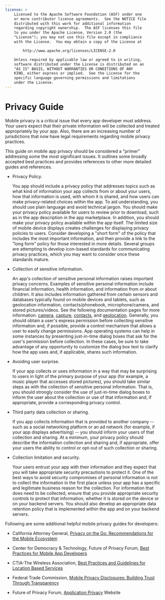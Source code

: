 ```yaml
---
license: >
    Licensed to the Apache Software Foundation (ASF) under one
    or more contributor license agreements.  See the NOTICE file
    distributed with this work for additional information
    regarding copyright ownership.  The ASF licenses this file
    to you under the Apache License, Version 2.0 (the
    "License"); you may not use this file except in compliance
    with the License.  You may obtain a copy of the License at

        http://www.apache.org/licenses/LICENSE-2.0

    Unless required by applicable law or agreed to in writing,
    software distributed under the License is distributed on an
    "AS IS" BASIS, WITHOUT WARRANTIES OR CONDITIONS OF ANY
    KIND, either express or implied.  See the License for the
    specific language governing permissions and limitations
    under the License.
---
```


Privacy Guide
=============

Mobile privacy is a critical issue that every app developer must address. Your users expect that their private information will be collected and treated appropriately by your app. Also, there are an increasing number of jurisdictions that now have legal requirements regarding mobile privacy practices.

This guide on mobile app privacy should be considered a "primer" addressing some the most significant issues. It outlines some broadly accepted best practices and provides references to other more detailed guides and references.

* Privacy Policy.

    You app should include a privacy policy that addresses topics such as what kind of information your app collects from or about your users, how that information is used, with whom it is shared, and how users can make privacy-related choices within the app. To aid understanding, you should use plain language and avoid technical jargon. You should make your privacy policy available for users to review prior to download, such as in the app description in the app marketplace. In addition, you should make your privacy policy available within the app itself. The limited size of mobile device displays creates challenges for displaying privacy policies to users. Consider developing a "short form" of the policy that includes the most important information, and then provide a link to the "long form" policy for those interested in more details. Several groups are attempting to develop icon-based standards for communicating privacy practices, which you may want to consider once these standards mature.

* Collection of sensitive information.

    An app's collection of sensitive personal information raises important privacy concerns. Examples of sensitive personal information include financial information, health information, and information from or about children. It also includes information gathered from certain sensors and databases typically found on mobile devices and tablets, such as geolocation information, contacts/phonebook, microphone/camera, and stored pictures/videos. See the following documentation pages for more information: [camera](cordova_camera_camera.md.html), [capture](cordova_media_capture_capture.md.html), [contacts](cordova_contacts_contacts.md.html), and [geolocation](cordova_geolocation_geolocation.md.html). Generally, you should obtain a user's express permission before collecting sensitive information and, if possible, provide a control mechanism that allows a user to easily change permissions. App operating systems can help in some instances by presenting just-in-time dialog boxes that ask for the user's permission before collection. In these cases, be sure to take advantage of any opportunity to customize the dialog box text to clarify how the app uses and, if applicable, shares such information.

* Avoiding user surprise.

    If your app collects or uses information in a way that may be surprising to users in light of the primary purpose of your app (for example, a music player that accesses stored pictures), you should take similar steps as with the collection of sensitive personal information. That is, you should strongly consider the use of just-in-time dialog boxes to inform the user about the collection or use of that information and, if appropriate, provide a corresponding privacy control.

* Third party data collection or sharing.

    If you app collects information that is provided to another company -- such as a social networking platform or an ad network (for example, if your app displays advertising) -- you should inform your users of that collection and sharing. At a minimum, your privacy policy should describe the information collection and sharing and, if appropriate, offer your users the ability to control or opt-out of such collection or sharing.

* Collection limitation and security.

    Your users entrust your app with their information and they expect that you will take appropriate security precautions to protect it. One of the best ways to avoid security compromises of personal information is not to collect the information in the first place unless your app has a specific and legitimate business reason for the collection. For information that does need to be collected, ensure that you provide appropriate security controls to protect that information, whether it is stored on the device or on your backend servers. You should also develop an appropriate data retention policy that is implemented within the app and on your backend servers.

Following are some additional helpful mobile privacy guides for developers:

* California Attorney General, [Privacy on the Go: Recommendations for the Mobile Ecosystem][1]

* Center for Democracy & Technology, Future of Privacy Forum, [Best Practices for Mobile App Developers][2]

* CTIA-The Wireless Association, [Best Practices and Guidelines for Location Based Services][3]

* Federal Trade Commission, [Mobile Privacy Disclosures: Building Trust Through Transparency][4]

* Future of Privacy Forum, [Application Privacy][5] Website

[1]: http://oag.ca.gov/sites/all/files/pdfs/privacy/privacy_on_the_go.pdf
[2]: http://www.futureofprivacy.org/wp-content/uploads/Best-Practices-for-Mobile-App-Developers_Final.pdf
[3]: http://www.ctia.org/business_resources/wic/index.cfm/AID/11300
[4]: http://www.ftc.gov/os/2013/02/130201mobileprivacyreport.pdf
[5]: http://www.applicationprivacy.org
